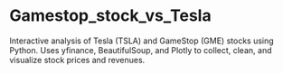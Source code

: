 # Gamestop_stock_vs_Tesla
Interactive analysis of Tesla (TSLA) and GameStop (GME) stocks using Python. Uses yfinance, BeautifulSoup, and Plotly to collect, clean, and visualize stock prices and revenues.

